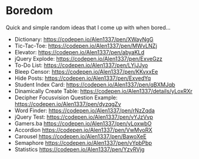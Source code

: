 # Boredom
Quick and simple random ideas that I come up with when bored...

- Dictionary:
  https://codepen.io/Alen1337/pen/XWayNgG
- Tic-Tac-Toe:
  https://codepen.io/Alen1337/pen/MWvLNZj
- Elevator:
  https://codepen.io/Alen1337/pen/abyaKLd
- jQuery Explode:
  https://codepen.io/Alen1337/pen/ExveGzz
- To-Do List:
  https://codepen.io/Alen1337/pen/LYjJJyo
- Bleep Censor:
  https://codepen.io/Alen1337/pen/KKvxxEe
- Hide Posts:
  https://codepen.io/Alen1337/pen/ExvedYq
- Student Index Card:
  https://codepen.io/Alen1337/pen/qBXMJqb
- Dinamically Create Table:
  https://codepen.io/Alen1337/details/yLoxRXr
- Decipher Focusvision Question Example:
  https://codepen.io/Alen1337/pen/dyzqgZv
- Word Finder:
  https://codepen.io/Alen1337/pen/rNzZqda
- jQuery Test:
  https://codepen.io/Alen1337/pen/vYJzVvp
- Gamers.ba
  https://codepen.io/Alen1337/pen/yLoxwbO
- Accordion
  https://codepen.io/Alen1337/pen/VwMvoRX
- Carousel
  https://codepen.io/Alen1337/pen/BawoXeE
- Semaphore
  https://codepen.io/Alen1337/pen/vYpbPbp
- Statistics
  https://codepen.io/Alen1337/pen/YzvRVjg

